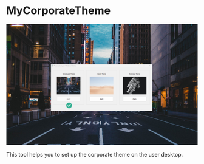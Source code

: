 # MyCorporateTheme

![Screenshot](https://github.com/tugich/MyCorporateTheme/blob/main/Screenshot.png)

 This tool helps you to set up the corporate theme on the user desktop.
